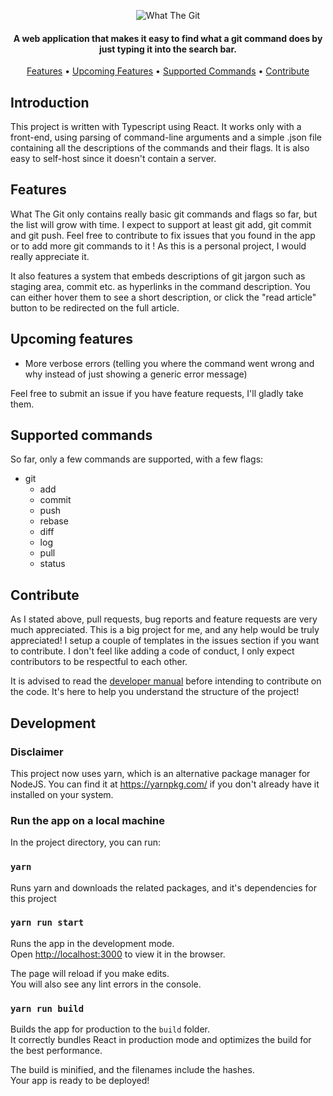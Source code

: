 <p align="center">
  <img src="https://i.ibb.co/GQF1Mxm/logo.webp" alt="What The Git"/>
</p>

<h4 align="center">A web application that makes it easy to find what a git command does by just typing it into the search bar. </h4>

<p align="center">
  <a href="#features">Features</a> •
  <a href="#upcoming-features">Upcoming Features</a> •
  <a href="#supported-commands">Supported Commands</a> •
  <a href="#contribute">Contribute</a>  
</p>

## Introduction

This project is written with Typescript using React. It works only with a front-end, using parsing of command-line arguments and a simple .json file containing all the descriptions of the commands and their flags. It is also easy to self-host since it doesn't contain a server.

## Features

What The Git only contains really basic git commands and flags so far, but the list will grow with time. I expect to support at least git add, git commit and git push. Feel free to contribute to fix issues that you found in the app or to add more git commands to it ! As this is a personal project, I would really appreciate it.

It also features a system that embeds descriptions of git jargon such as staging area, commit etc. as hyperlinks in the command description. You can either hover them to see a short description, or click the "read article" button to be redirected on the full article.

## Upcoming features

- More verbose errors (telling you where the command went wrong and why instead of just showing a generic error message)

Feel free to submit an issue if you have feature requests, I'll gladly take them.

## Supported commands

So far, only a few commands are supported, with a few flags:

- git
  - add
  - commit
  - push
  - rebase
  - diff
  - log
  - pull
  - status

## Contribute

As I stated above, pull requests, bug reports and feature requests are very much appreciated. This is a big project for me, and any help would be truly appreciated! I setup a couple of templates in the issues section if you want to contribute. I don't feel like adding a code of conduct, I only expect contributors to be respectful to each other.

It is advised to read the [developer manual](DEVELOPMENT.md) before intending to contribute on the code. It's here to help you understand the structure of the project!

## Development

### Disclaimer

This project now uses yarn, which is an alternative package manager for NodeJS. You can find it at https://yarnpkg.com/ if you don't already have it installed on your system.

### Run the app on a local machine

In the project directory, you can run:

### `yarn`

Runs yarn and downloads the related packages, and it's dependencies for this project

### `yarn run start`

Runs the app in the development mode.\
Open [http://localhost:3000](http://localhost:3000) to view it in the browser.

The page will reload if you make edits.\
You will also see any lint errors in the console.

### `yarn run build`

Builds the app for production to the `build` folder.\
It correctly bundles React in production mode and optimizes the build for the best performance.

The build is minified, and the filenames include the hashes.\
Your app is ready to be deployed!
